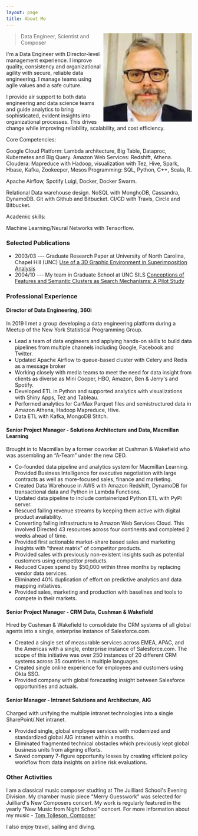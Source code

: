 ```yaml
---
layout: page
title: About Me
---
```



<p class="full-width no-margin"><img src="tom.jpg" alt="LQ" style="width:15rem;height:15rem;" align="right"/></p>

<blockquote class="full-width"><p>Data Engineer, Scientist and Composer</p></blockquote>


I'm a Data Engineer with Director-level management experience. I improve quality, consistency and organizational agility with secure, reliable data engineering. I manage teams using agile values and a safe culture.

I provide air support to both data engineering and data science teams and guide analytics to bring sophisticated, evident insights into organizational processes. This drives change while improving reliability, scalability, and cost efficiency.

Core Competencies:

Google Cloud Platform: Lambda architecture, Big Table, Dataproc, Kubernetes and Big Query. Amazon Web Services: Redshift, Athena. Cloudera: Mapreduce with Hadoop, visualization with Tez, Hive, Spark, Hbase, Kafka, Zookeeper, Mesos Programming: SQL, Python, C++, Scala, R.

Apache Airflow, Spotify Luigi, Docker, Docker Swarm.

Relational Data warehouse design. NoSQL with MonghoDB, Cassandra, DynamoDB. Git with Github and Bitbucket. CI/CD with Travis, Circle and Bitbucket.

Academic skills:

Machine Learning/Neural Networks with Tensorflow.

### Selected Publications
* 2003/03 --- Graduate Research Paper at University of North Carolina, Chapel Hill (UNC) [Use of a 3D Graphic Environment in Superimposition Analysis](https://open-video.org/papers/3Danalysis.pdf)
* 2004/10 --- My team in Graduate School at UNC SILS [Conceptions of Features and Semantic Clusters as Search Mechanisms: A Pilot Study](https://www-nlpir.nist.gov/projects/tvpubs/tvpapers04/unc.pdf)



### Professional Experience

#### Director of Data Engineering, 360i
In 2019 I met a group developing a data engineering platform during a Meetup of the New York Statistical Programming Group.

* Lead a team of data engineers and applying hands-on skills to build data pipelines from multiple
channels including Google, Facebook and Twitter.
* Updated Apache Airflow to queue-based cluster with Celery and Redis as a message broker
* Working closely with media teams to meet the need for data insight from clients as diverse as Mini
Cooper, HBO, Amazon, Ben & Jerry's and Spotify.
* Developed ETL in Python and supported analytics with visualizations with Shiny Apps, Tez and
Tableau.
* Performed analytics for CarMax Parquet files and semistructured data in Amazon Athena, Hadoop
Mapreduce, Hive.
* Data ETL with Kafka, MongoDB Stitch.

#### Senior Project Manager - Solutions Architecture and Data, Macmillan Learning
Brought in to Macmillan by a former coworker at Cushman & Wakefield who was assembling an “A-Team” under the new CEO.

* Co-founded data pipeline and analytics system for Macmillan Learning. Provided Business Intelligence for executive negotiation with large contracts as well as more-focused sales, finance and marketing.
* Created Data Warehouse in AWS with Amazon Redshift, DynamoDB for transactional data and Python in Lambda Functions.
* Updated data pipeline to include containerized Python ETL with PyPi server.
* Rescued failing revenue streams by keeping them active with digital product availability.
* Converting failing infrastructure to Amazon Web Services Cloud. This involved Directed 43 resources across four continents and completed 2 weeks ahead of time.
* Provided first actionable market-share based sales and marketing insights with "threat matrix" of competitor products.
* Provided sales with previously non-existent insights such as potential customers using competitor products.
* Reduced Capex spend by $50,000 within three months by replacing vendor data services.
* Eliminated 40% duplication of effort on predictive analytics and data mapping initiatives.
* Provided sales, marketing and production with baselines and tools to compete in their markets.

#### Senior Project Manager - CRM Data, Cushman & Wakefield
Hired by Cushman & Wakefield to consolidate the CRM systems of all global agents into a single, enterprise instance of Salesforce.com.

*  Created a single set of measurable services across EMEA, APAC, and the Americas with a single, enterprise instance of Salesforce.com. The scope of this initiative was over 250 instances of 20 different CRM systems across 35 countries in multiple languages.
*  Created single online experience for employees and customers using Okta SSO.
*  Provided company with global forecasting insight between Salesforce opportunities and actuals.

#### Senior Manager - Intranet Solutions and Architecture, AIG

Charged with unifying the multiple intranet technologies into a single SharePoint/.Net intranet.

* Provided single, global employee services with modernized and standardized global AIG intranet within a months.
* Eliminated fragmented technical obstacles which previously kept global business units from aligning efforts.
* Saved company 7-figure opportunity losses by creating efficient policy workflow from data insights on airline risk evaluations.

### Other Activities

I am a classical music composer studting at The Juilliard School's Evening Division. My chamber music piece "Merry Guesswork" was selected for Juilliard's New Composers concert. My work is regularly featured in the yearly "New Music from Night School" concert. For more information about my music - [Tom Tolleson, Composer](https://tomtolleson.nyc)

I also enjoy travel, sailing and diving.

